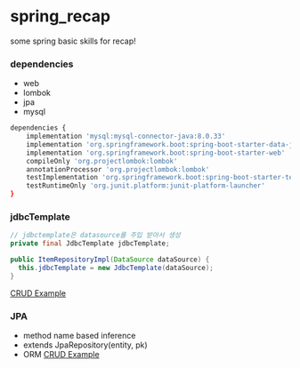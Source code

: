 # spring_recap
some spring basic skills for recap!

### dependencies
- web
- lombok
- jpa
- mysql

```bash
dependencies {
	implementation 'mysql:mysql-connector-java:8.0.33'
	implementation 'org.springframework.boot:spring-boot-starter-data-jpa'
	implementation 'org.springframework.boot:spring-boot-starter-web'
	compileOnly 'org.projectlombok:lombok'
	annotationProcessor 'org.projectlombok:lombok'
	testImplementation 'org.springframework.boot:spring-boot-starter-test'
	testRuntimeOnly 'org.junit.platform:junit-platform-launcher'
}
```

### jdbcTemplate
```java
// jdbctemplate은 datasource를 주입 받아서 생성
private final JdbcTemplate jdbcTemplate;

public ItemRepositoryImpl(DataSource dataSource) {
  this.jdbcTemplate = new JdbcTemplate(dataSource);
}
```
[CRUD Example](https://github.com/totohoon02/spring_recap/blob/main/ItemRepositoryImpl.java)

### JPA
- method name based inference
- extends JpaRepository(entity, pk)
- ORM
[CRUD Example](https://github.com/totohoon02/spring_recap/blob/main/MemberService.java)
